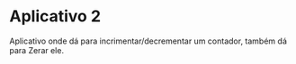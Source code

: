 # Aplicativo 2

Aplicativo onde dá para incrimentar/decrementar um contador, também dá para Zerar ele.
